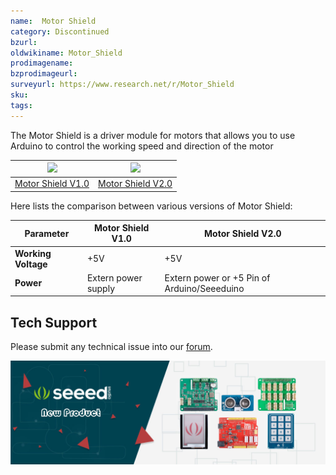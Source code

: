 ```yaml
---
name:  Motor Shield‏‎
category: Discontinued
bzurl:
oldwikiname: Motor_Shield‏‎
prodimagename:
bzprodimageurl:
surveyurl: https://www.research.net/r/Motor_Shield
sku:
tags:
---
```


The Motor Shield is a driver module for motors that allows you to use Arduino to control the working speed and direction of the motor


|![](https://files.seeedstudio.com/wiki/Motor_Shield/img/Smotoshield2.jpg)|![](https://files.seeedstudio.com/wiki/Motor_Shield/img/Motorshield_01.jpg)|
|---|---|
|[Motor Shield V1.0](https://seeeddoc.github.io/Motor_Shield_V1.0/)|[Motor Shield V2.0](https://seeeddoc.github.io/Motor_Shield_V2.0/)|

Here lists the comparison between various versions of Motor Shield:

 |Parameter|Motor Shield V1.0|Motor Shield V2.0|
 |---|---|---|
|**Working Voltage**|+5V|+5V|
 |**Power**|Extern power supply|Extern power or +5 Pin of Arduino/Seeeduino|

## Tech Support
Please submit any technical issue into our [forum](http://forum.seeedstudio.com/). <br /><p style="text-align:center"><a href="https://www.seeedstudio.com/act-4.html?utm_source=wiki&utm_medium=wikibanner&utm_campaign=newproducts" target="_blank"><img src="https://github.com/SeeedDocument/Wiki_Banner/raw/master/new_product.jpg" /></a></p>
